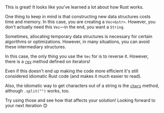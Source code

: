 This is great! It looks like you've learned a lot about how Rust works.

One thing to keep in mind is that constructing new data structures costs time and memory. In this case, you are creating a `Vec<&str>`. However, you don't actually need this `Vec`—in the end, you want a `String`.

Sometimes, allocating temporary data structures is necessary for certain algorithms or optimizations. However, in many situations, you can avoid these intermediary structures.

In this case, the only thing you use the `Vec` for is to reverse it. However, there is a [`rev`] method defined on iterators!

Even if this doesn't end up making the code more efficient it's still considered idiomatic Rust code (and makes it much easier to read).

Also, the idiomatic way to get characters out of a string is the [`chars`] method, although `.split("")` works, too.

Try using those and see how that affects your solution! Looking forward to your next iteration 😊

[`rev`]: https://doc.rust-lang.org/std/iter/trait.Iterator.html#method.rev
[`chars`]: https://doc.rust-lang.org/std/primitive.str.html#method.chars
